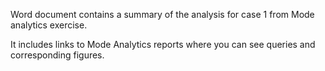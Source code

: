 Word document contains a summary of the analysis for case 1 from Mode analytics exercise.

It includes links to Mode Analytics reports where you can see queries and corresponding figures.
